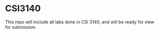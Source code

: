 # CSI3140

This repo will include all labs done in CSI 3140, and will be ready for view for submission.
